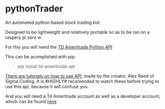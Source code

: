 # pythonTrader
An automated python based stock trading bot

Designed to be lightweight and relatively portable so as to be ran on a raspery pi zero w

For this you will need the [TD Ameritrade Python API](https://github.com/areed1192/td-ameritrade-api)

This can be acomplished with pip:
> pip install td-ameritrade-api

[There are tutorials on how to use API](https://www.youtube.com/watch?v=qJ94sSyPGBw&ab_channel=SigmaCoding), made by the creator, Alex Reed of Sigma Coding. It is #HIGHLY# recomended to watch these before trying to use this api, because it will confuse you.

And you will need a Td Ameritrade account as well as a developer account, which can be found [here](developer.tdameritrade.com)
